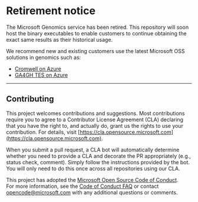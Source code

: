 # Retirement notice
The Microsoft Genomics service has been retired.  This repository will soon host the binary executables to enable customers to continue obtaining the exact same results as their historical usage. 

We recommend new and existing customers use the latest Microsoft OSS solutions in genomics such as:  
- [Cromwell on Azure](https://github.com/microsoft/CromwellOnAzure)  
- [GA4GH TES on Azure](https://github.com/microsoft/ga4gh-tes)

---

## Contributing

This project welcomes contributions and suggestions. Most contributions require you to agree to a Contributor License Agreement (CLA) declaring that you have the right to, and actually do, grant us the rights to use your contribution. For details, visit [https://cla.opensource.microsoft.com](https://cla.opensource.microsoft.com).

When you submit a pull request, a CLA bot will automatically determine whether you need to provide a CLA and decorate the PR appropriately (e.g., status check, comment). Simply follow the instructions provided by the bot. You will only need to do this once across all repositories using our CLA.

This project has adopted the [Microsoft Open Source Code of Conduct](https://opensource.microsoft.com/codeofconduct/).  
For more information, see the [Code of Conduct FAQ](https://opensource.microsoft.com/codeofconduct/faq/) or contact [opencode@microsoft.com](mailto:opencode@microsoft.com) with any additional questions or comments.
